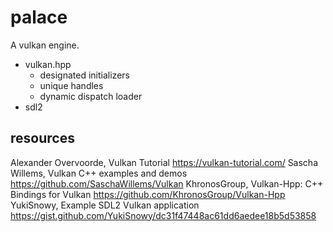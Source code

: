 # palace

A vulkan engine.

- vulkan.hpp
	- designated initializers
	- unique handles
	- dynamic dispatch loader
- sdl2

## resources

Alexander Overvoorde, Vulkan Tutorial https://vulkan-tutorial.com/
Sascha Willems, Vulkan C++ examples and demos https://github.com/SaschaWillems/Vulkan
KhronosGroup, Vulkan-Hpp: C++ Bindings for Vulkan https://github.com/KhronosGroup/Vulkan-Hpp
YukiSnowy, Example SDL2 Vulkan application https://gist.github.com/YukiSnowy/dc31f47448ac61dd6aedee18b5d53858
